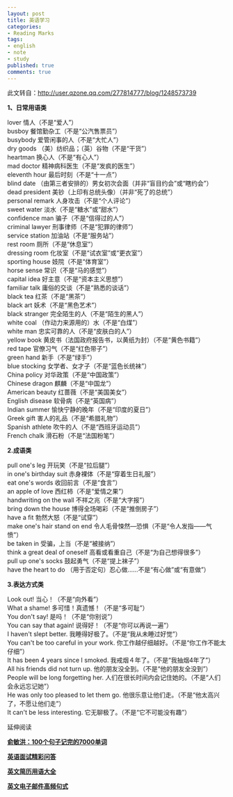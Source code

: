 ```yaml
---
layout: post
title: 英语学习
categories:
- Reading Marks
tags:
- english
- note
- study
published: true
comments: true
---
```

<p>此文转自：<a href="http://user.qzone.qq.com/277814777/blog/1248573739" target="_blank">http://user.qzone.qq.com/277814777/blog/1248573739</a></p>

<p><strong>1、日常用语类 </strong></p>

<p>lover 情人（不是“爱人”）<br />
busboy 餐馆勤杂工（不是“公汽售票员”）<br />
busybody 爱管闲事的人（不是“大忙人”）<br />
dry goods （美）纺织品；（英）谷物（不是“干货”）<br />
heartman 换心人（不是“有心人”）<br />
mad doctor 精神病科医生（不是“发疯的医生”）<br />
eleventh hour 最后时刻（不是“十一点”）<br />
blind date （由第三者安排的）男女初次会面（并非“盲目约会”或“瞎约会”）<br />
dead president 美钞（上印有总统头像）（并非“死了的总统”）<br />
personal remark 人身攻击（不是“个人评论”）<br />
sweet water 淡水（不是“糖水”或“甜水”）<br />
confidence man 骗子（不是“信得过的人”）<br />
criminal lawyer 刑事律师（不是“犯罪的律师”）<br />
service station 加油站（不是“服务站”）<br />
rest room 厕所（不是“休息室”）<br />
dressing room 化妆室（不是“试衣室”或“更衣室”）<br />
sporting house 妓院（不是“体育室”）<br />
horse sense 常识（不是“马的感觉”）<br />
capital idea 好主意（不是“资本主义思想”）<br />
familiar talk 庸俗的交谈（不是“熟悉的谈话”）<br />
black tea 红茶（不是“黑茶”）<br />
black art 妖术（不是“黑色艺术”）<br />
black stranger 完全陌生的人（不是“陌生的黑人”）<br />
white coal （作动力来源用的）水（不是“白煤”）<br />
white man 忠实可靠的人（不是“皮肤白的人”）<br />
yellow book 黄皮书（法国政府报告书，以黄纸为封）（不是“黄色书籍”）<br />
red tape 官僚习气（不是“红色带子”）<br />
green hand 新手（不是“绿手”）<br />
blue stocking 女学者、女才子（不是“蓝色长统袜”）<br />
China policy 对华政策（不是“中国政策”）<br />
Chinese dragon 麒麟（不是“中国龙”）<br />
American beauty 红蔷薇（不是“美国美女”）<br />
English disease 软骨病（不是“英国病”）<br />
Indian summer 愉快宁静的晚年（不是“印度的夏日”）<br />
Greek gift 害人的礼品（不是“希腊礼物”）<br />
Spanish athlete 吹牛的人（不是“西班牙运动员”）<br />
French chalk 滑石粉（不是“法国粉笔”）</p>

<p><strong>2.成语类 </strong></p>

<p>pull one's leg 开玩笑（不是“拉后腿”）<br />
in one's birthday suit 赤身裸体（不是“穿着生日礼服”）<br />
eat one's words 收回前言（不是“食言”）<br />
an apple of love 西红柿（不是“爱情之果”）<br />
handwriting on the wall 不祥之兆（不是“大字报”）<br />
bring down the house 博得全场喝彩（不是“推倒房子”）<br />
have a fit 勃然大怒（不是“试穿”）<br />
make one's hair stand on end 令人毛骨悚然—恐惧（不是“令人发指——气愤”）<br />
be taken in 受骗，上当（不是“被接纳”）<br />
think a great deal of oneself 高看或看重自己（不是“为自己想得很多”）<br />
pull up one's socks 鼓起勇气（不是“提上袜子”）<br />
have the heart to do （用于否定句）忍心做……不是“有心做”或“有意做”）</p>

<p><strong>3.表达方式类 </strong></p>

<p>Look out! 当心！（不是“向外看”）<br />
What a shame! 多可惜！真遗憾！（不是“多可耻”）<br />
You don't say! 是吗！（不是“你别说”）<br />
You can say that again! 说得好！（不是“你可以再说一遍”）<br />
I haven't slept better. 我睡得好极了。（不是“我从未睡过好觉”）<br />
You can't be too careful in your work. 你工作越仔细越好。（不是“你工作不能太仔细”）<br />
It has been 4 years since I smoked. 我戒烟４年了。（不是“我抽烟4年了”）<br />
All his friends did not turn up. 他的朋友没全到。（不是“他的朋友全没到”）<br />
People will be long forgetting her. 人们在很长时间内会记住她的。（不是“人们会永远忘记她”）<br />
He was only too pleased to let them go. 他很乐意让他们走。（不是“他太高兴了，不愿让他们走”）<br />
It can't be less interesting. 它无聊极了。（不是“它不可能没有趣”）</p>

<p>延伸阅读</p>

<p><a href="http://www.unicornblog.cn/user1/unicornblog/200812513823.html" target="_blank"><strong>俞敏洪：100个句子记完的7000单词</strong></a></p>

<p><a href="http://www.unicornblog.cn/user1/unicornblog/16442.html" target="_blank"><strong>英语面试精彩问答</strong></a></p>

<p><a href="http://www.unicornbbs.cn/dispbbs.asp?BoardID=19&amp;ID=2342" target="_blank"><strong>英文简历用语大全</strong></a></p>

<p><a href="http://www.unicornbbs.cn/dispbbs.asp?BoardID=19&amp;ID=26080" target="_blank"><strong>英文电子邮件高频句式</strong></a></p>
